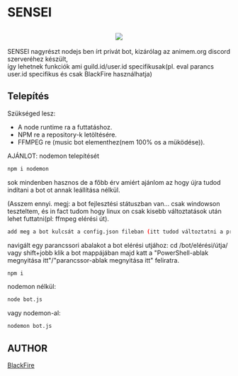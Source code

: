 # SENSEI
<h2 align="center"><img src="http://blackfire.hu/dl/running.png"></h2>

SENSEI nagyrészt nodejs ben írt privát bot, kizárólag az animem.org discord szerveréhez készült,<br/> így lehetnek funkciók ami guild.id/user.id specifikusak(pl. eval parancs user.id specifikus és csak BlackFire használhatja)

## Telepítés
<p>Szükséged lesz:</p>
<ul>
<li>A node runtime ra a futtatáshoz.</li>
<li>NPM re a repository-k letöltésére.</li>
<li>FFMPEG re (music bot elementhez(nem 100% os a müködése)).</li>
</ul>

AJÁNLOT: nodemon telepítését
```bash
npm i nodemon
```
sok mindenben hasznos de a főbb érv amiért ajánlom az hogy újra tudod indítani a bot ot annak leállítása nélkül.

(Asszem ennyi. megj: a bot fejlesztési státuszban van... csak windowson teszteltem, és in fact tudom hogy linux on csak kisebb változtatások után lehet futtatni(pl: ffmpeg elérési út).



```bash
add meg a bot kulcsát a config.json fileban (itt tudod változtatni a prefix et is).
```
navigált egy parancssori abalakot a bot elérési utjához: cd /bot/elérési/útja/
vagy shift+jobb klik a bot mappájában majd katt a "PowerShell-ablak megnyitása itt"/"parancssor-ablak megnyitása itt" feliratra.

```bash
npm i
```

nodemon nélkül:
```bash
node bot.js
```
vagy
nodemon-al:
```bash
nodemon bot.js
```


## AUTHOR
[BlackFire](https://blackfire.hu/)
